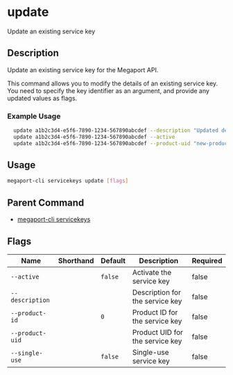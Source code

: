 # update

Update an existing service key

## Description

Update an existing service key for the Megaport API.

This command allows you to modify the details of an existing service key. You need to specify the key identifier as an argument, and provide any updated values as flags.

### Example Usage

```sh
  update a1b2c3d4-e5f6-7890-1234-567890abcdef --description "Updated description"
  update a1b2c3d4-e5f6-7890-1234-567890abcdef --active
  update a1b2c3d4-e5f6-7890-1234-567890abcdef --product-uid "new-product-uid"
```


## Usage

```sh
megaport-cli servicekeys update [flags]
```



## Parent Command

* [megaport-cli servicekeys](megaport-cli_servicekeys.md)




## Flags

| Name | Shorthand | Default | Description | Required |
|------|-----------|---------|-------------|----------|
| `--active` |  | `false` | Activate the service key | false |
| `--description` |  |  | Description for the service key | false |
| `--product-id` |  | `0` | Product ID for the service key | false |
| `--product-uid` |  |  | Product UID for the service key | false |
| `--single-use` |  | `false` | Single-use service key | false |



